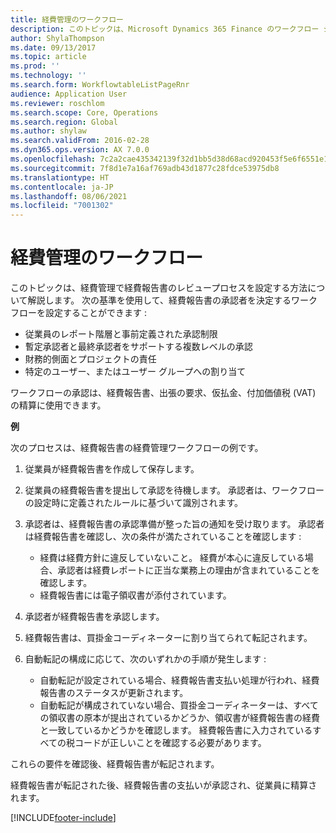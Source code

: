 ```yaml
---
title: 経費管理のワークフロー
description: このトピックは、Microsoft Dynamics 365 Finance のワークフロー システムを使用して、経費管理で経費報告書のレビュープロセスを設定する方法について解説します。
author: ShylaThompson
ms.date: 09/13/2017
ms.topic: article
ms.prod: ''
ms.technology: ''
ms.search.form: WorkflowtableListPageRnr
audience: Application User
ms.reviewer: roschlom
ms.search.scope: Core, Operations
ms.search.region: Global
ms.author: shylaw
ms.search.validFrom: 2016-02-28
ms.dyn365.ops.version: AX 7.0.0
ms.openlocfilehash: 7c2a2cae435342139f32d1bb5d38d68acd920453f5e6f6551e1f6d57967d8053
ms.sourcegitcommit: 7f8d1e7a16af769adb43d1877c28fdce53975db8
ms.translationtype: HT
ms.contentlocale: ja-JP
ms.lasthandoff: 08/06/2021
ms.locfileid: "7001302"
---
```

# <a name="expense-management-workflow"></a>経費管理のワークフロー

このトピックは、経費管理で経費報告書のレビュープロセスを設定する方法について解説します。 次の基準を使用して、経費報告書の承認者を決定するワークフローを設定することができます :

- 従業員のレポート階層と事前定義された承認制限
- 暫定承認者と最終承認者をサポートする複数レベルの承認
- 財務的側面とプロジェクトの責任
- 特定のユーザー、またはユーザー グループへの割り当て

ワークフローの承認は、経費報告書、出張の要求、仮払金、付加価値税 (VAT) の精算に使用できます。

**例**

次のプロセスは、経費報告書の経費管理ワークフローの例です。

1. 従業員が経費報告書を作成して保存します。
2. 従業員の経費報告書を提出して承認を待機します。 承認者は、ワークフローの設定時に定義されたルールに基づいて識別されます。
3. 承認者は、経費報告書の承認準備が整った旨の通知を受け取ります。 承認者は経費報告書を確認し、次の条件が満たされていることを確認します :

    - 経費は経費方針に違反していないこと。 経費が本心に違反している場合、承認者は経費レポートに正当な業務上の理由が含まれていることを確認します。
    - 経費報告書には電子領収書が添付されています。

4. 承認者が経費報告書を承認します。
5. 経費報告書は、買掛金コーディネーターに割り当てられて転記されます。
6. 自動転記の構成に応じて、次のいずれかの手順が発生します :

    - 自動転記が設定されている場合、経費報告書支払い処理が行われ、経費報告書のステータスが更新されます。
    - 自動転記が構成されていない場合、買掛金コーディネーターは、すべての領収書の原本が提出されているかどうか、領収書が経費報告書の経費と一致しているかどうかを確認します。 経費報告書に入力されているすべての税コードが正しいことを確認する必要があります。

これらの要件を確認後、経費報告書が転記されます。

経費報告書が転記された後、経費報告書の支払いが承認され、従業員に精算されます。


[!INCLUDE[footer-include](../includes/footer-banner.md)]
